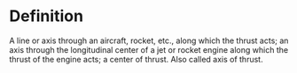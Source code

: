 # Definition

A line or axis through an aircraft, rocket, etc., along which the thrust
acts; an axis through the longitudinal center of a jet or rocket engine
along which the thrust of the engine acts; a center of thrust. Also
called axis of thrust.
